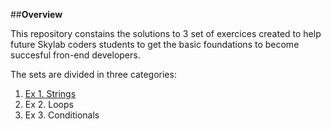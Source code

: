 ##**Overview**

This repository constains the solutions to 3 set of exercices created to help
future Skylab coders students to get the basic foundations to become succesful
fron-end developers.

The sets are divided in three categories:
1. [Ex 1. Strings](https://github.com/rubenscejudo/Skylab-coders-precourse-exercices/tree/master/Ex%201%20Strings)
2. Ex 2. Loops
3. Ex 3. Conditionals

